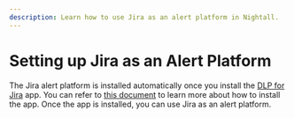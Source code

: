 ```yaml
---
description: Learn how to use Jira as an alert platform in Nightall.
---
```


# Setting up Jira as an Alert Platform

The Jira alert platform is installed automatically once you install the [DLP for Jira](https://marketplace.atlassian.com/apps/1226823/dlp-for-jira-nightfall-ai?hosting=cloud\&tab=overview) app.  You can refer to [this document](https://help.nightfall.ai/nightfall-ai/nightfall-for-jira/getting-started/installing-nightfall-for-jira) to learn more about how to install the app. Once the app is installed, you can use Jira as an alert platform.&#x20;
